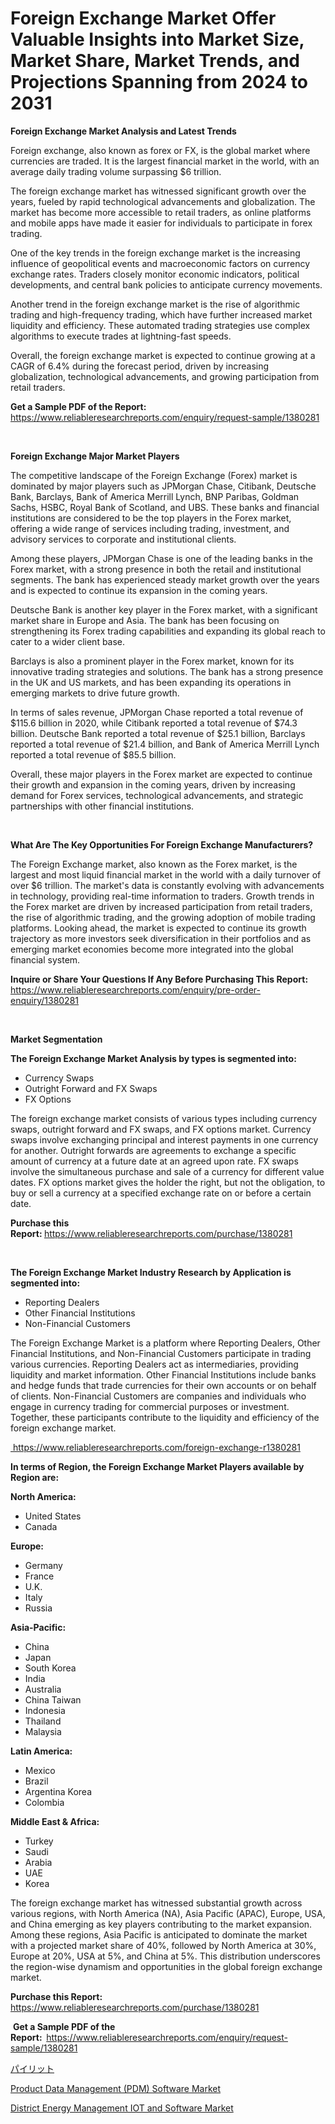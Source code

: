 <p><h1>Foreign Exchange Market Offer Valuable Insights into Market Size, Market Share, Market Trends, and Projections Spanning from 2024 to 2031</h1></p><p><strong>Foreign Exchange Market Analysis and Latest Trends</strong></p>
<p><p>Foreign exchange, also known as forex or FX, is the global market where currencies are traded. It is the largest financial market in the world, with an average daily trading volume surpassing $6 trillion.</p><p>The foreign exchange market has witnessed significant growth over the years, fueled by rapid technological advancements and globalization. The market has become more accessible to retail traders, as online platforms and mobile apps have made it easier for individuals to participate in forex trading.</p><p>One of the key trends in the foreign exchange market is the increasing influence of geopolitical events and macroeconomic factors on currency exchange rates. Traders closely monitor economic indicators, political developments, and central bank policies to anticipate currency movements.</p><p>Another trend in the foreign exchange market is the rise of algorithmic trading and high-frequency trading, which have further increased market liquidity and efficiency. These automated trading strategies use complex algorithms to execute trades at lightning-fast speeds.</p><p>Overall, the foreign exchange market is expected to continue growing at a CAGR of 6.4% during the forecast period, driven by increasing globalization, technological advancements, and growing participation from retail traders.</p></p>
<p><strong>Get a Sample PDF of the Report:&nbsp;</strong> <a href="https://www.reliableresearchreports.com/enquiry/request-sample/1380281">https://www.reliableresearchreports.com/enquiry/request-sample/1380281</a></p>
<p>&nbsp;</p>
<p><strong>Foreign Exchange Major Market Players</strong></p>
<p><p>The competitive landscape of the Foreign Exchange (Forex) market is dominated by major players such as JPMorgan Chase, Citibank, Deutsche Bank, Barclays, Bank of America Merrill Lynch, BNP Paribas, Goldman Sachs, HSBC, Royal Bank of Scotland, and UBS. These banks and financial institutions are considered to be the top players in the Forex market, offering a wide range of services including trading, investment, and advisory services to corporate and institutional clients.</p><p>Among these players, JPMorgan Chase is one of the leading banks in the Forex market, with a strong presence in both the retail and institutional segments. The bank has experienced steady market growth over the years and is expected to continue its expansion in the coming years.</p><p>Deutsche Bank is another key player in the Forex market, with a significant market share in Europe and Asia. The bank has been focusing on strengthening its Forex trading capabilities and expanding its global reach to cater to a wider client base.</p><p>Barclays is also a prominent player in the Forex market, known for its innovative trading strategies and solutions. The bank has a strong presence in the UK and US markets, and has been expanding its operations in emerging markets to drive future growth.</p><p>In terms of sales revenue, JPMorgan Chase reported a total revenue of $115.6 billion in 2020, while Citibank reported a total revenue of $74.3 billion. Deutsche Bank reported a total revenue of $25.1 billion, Barclays reported a total revenue of $21.4 billion, and Bank of America Merrill Lynch reported a total revenue of $85.5 billion.</p><p>Overall, these major players in the Forex market are expected to continue their growth and expansion in the coming years, driven by increasing demand for Forex services, technological advancements, and strategic partnerships with other financial institutions.</p></p>
<p>&nbsp;</p>
<p><strong>What Are The Key Opportunities For Foreign Exchange Manufacturers?</strong></p>
<p><p>The Foreign Exchange market, also known as the Forex market, is the largest and most liquid financial market in the world with a daily turnover of over $6 trillion. The market's data is constantly evolving with advancements in technology, providing real-time information to traders. Growth trends in the Forex market are driven by increased participation from retail traders, the rise of algorithmic trading, and the growing adoption of mobile trading platforms. Looking ahead, the market is expected to continue its growth trajectory as more investors seek diversification in their portfolios and as emerging market economies become more integrated into the global financial system.</p></p>
<p><strong>Inquire or Share Your Questions If Any Before Purchasing This Report:</strong> <a href="https://www.reliableresearchreports.com/enquiry/pre-order-enquiry/1380281">https://www.reliableresearchreports.com/enquiry/pre-order-enquiry/1380281</a></p>
<p>&nbsp;</p>
<p><strong>Market Segmentation</strong></p>
<p><strong>The Foreign Exchange Market Analysis by types is segmented into:</strong></p>
<p><ul><li>Currency Swaps</li><li>Outright Forward and FX Swaps</li><li>FX Options</li></ul></p>
<p><p>The foreign exchange market consists of various types including currency swaps, outright forward and FX swaps, and FX options market. Currency swaps involve exchanging principal and interest payments in one currency for another. Outright forwards are agreements to exchange a specific amount of currency at a future date at an agreed upon rate. FX swaps involve the simultaneous purchase and sale of a currency for different value dates. FX options market gives the holder the right, but not the obligation, to buy or sell a currency at a specified exchange rate on or before a certain date.</p></p>
<p><strong>Purchase this Report:&nbsp;</strong><a href="https://www.reliableresearchreports.com/purchase/1380281">https://www.reliableresearchreports.com/purchase/1380281</a></p>
<p>&nbsp;</p>
<p><strong>The Foreign Exchange Market Industry Research by Application is segmented into:</strong></p>
<p><ul><li>Reporting Dealers</li><li>Other Financial Institutions</li><li>Non-Financial Customers</li></ul></p>
<p><p>The Foreign Exchange Market is a platform where Reporting Dealers, Other Financial Institutions, and Non-Financial Customers participate in trading various currencies. Reporting Dealers act as intermediaries, providing liquidity and market information. Other Financial Institutions include banks and hedge funds that trade currencies for their own accounts or on behalf of clients. Non-Financial Customers are companies and individuals who engage in currency trading for commercial purposes or investment. Together, these participants contribute to the liquidity and efficiency of the foreign exchange market.</p></p>
<p><a href="https://www.reliableresearchreports.com/foreign-exchange-r1380281">&nbsp;https://www.reliableresearchreports.com/foreign-exchange-r1380281</a></p>
<p><strong>In terms of Region, the Foreign Exchange Market Players available by Region are:</strong></p>
<p>
    <p> <strong> North America: </strong>
        <ul>
            <li>United States</li>
            <li>Canada</li>
        </ul>
        </p> 
    <p> <strong> Europe: </strong>
        <ul>
            <li>Germany</li>
            <li>France</li>
            <li>U.K.</li>
            <li>Italy</li>
            <li>Russia</li>
        </ul>
        </p> 
    <p> <strong> Asia-Pacific: </strong>
        <ul>
            <li>China</li>
            <li>Japan</li>
            <li>South Korea</li>
            <li>India</li>
            <li>Australia</li>
            <li>China Taiwan</li>
            <li>Indonesia</li>
            <li>Thailand</li>
            <li>Malaysia</li>
        </ul>
        </p> 
    <p> <strong> Latin America: </strong>
        <ul>
            <li>Mexico</li>
            <li>Brazil</li>
            <li>Argentina Korea</li>
            <li>Colombia</li>
        </ul>
        </p> 
    <p> <strong> Middle East & Africa: </strong>
        <ul>
            <li>Turkey</li>
            <li>Saudi</li>
            <li>Arabia</li>
            <li>UAE</li>
            <li>Korea</li>
        </ul>
    </p>
    </p>
<p><p>The foreign exchange market has witnessed substantial growth across various regions, with North America (NA), Asia Pacific (APAC), Europe, USA, and China emerging as key players contributing to the market expansion. Among these regions, Asia Pacific is anticipated to dominate the market with a projected market share of 40%, followed by North America at 30%, Europe at 20%, USA at 5%, and China at 5%. This distribution underscores the region-wise dynamism and opportunities in the global foreign exchange market.</p></p>
<p><strong>Purchase this Report: </strong><a href="https://www.reliableresearchreports.com/purchase/1380281">https://www.reliableresearchreports.com/purchase/1380281</a></p>
<p>&nbsp;<strong>Get a Sample PDF of the Report:&nbsp;&nbsp;</strong><a href="https://www.reliableresearchreports.com/enquiry/request-sample/1380281">https://www.reliableresearchreports.com/enquiry/request-sample/1380281</a></p>
<p><strong></strong></p>
<p><p><a href="https://github.com/Alenaieme/Market-Research-Report-List-1/blob/main/848784160856.md">パイリット</a></p><p><a href="https://www.linkedin.com/pulse/product-data-management-pdm-software-market-trends-analysis-f6icc">Product Data Management (PDM) Software Market</a></p><p><a href="https://www.linkedin.com/pulse/district-energy-management-iot-software-market-insight-trends-vsm2f">District Energy Management IOT and Software Market</a></p></p>